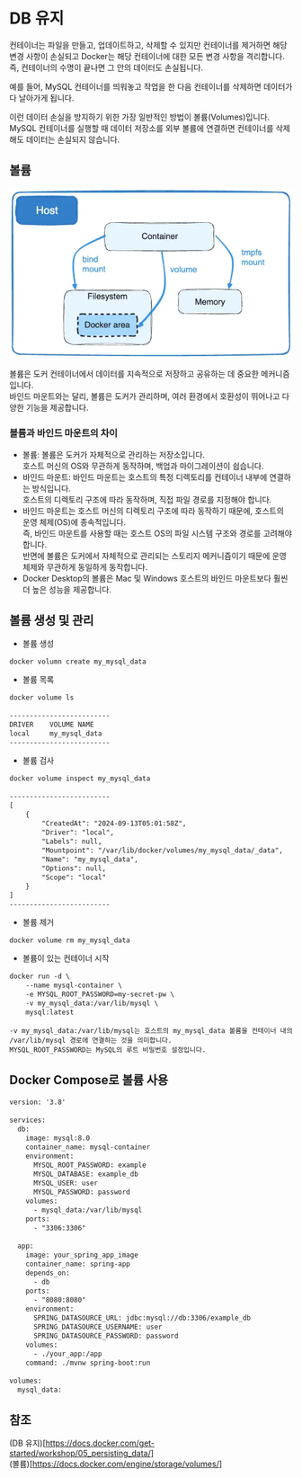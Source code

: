 # DB 유지
컨테이너는 파일을 만들고, 업데이트하고, 삭제할 수 있지만 컨테이너를 제거하면 해당 변경 사항이 손실되고 Docker는 해당 컨테이너에 대한 모든 변경 사항을 격리합니다.  
즉, 컨테이너의 수명이 끝나면 그 안의 데이터도 손실됩니다.  

예를 들어, MySQL 컨테이너를 띄워놓고 작업을 한 다음 컨테이너를 삭제하면 데이터가 다 날아가게 됩니다.  

이런 데이터 손실을 방지하기 위한 가장 일반적인 방법이 볼륨(Volumes)입니다.  
MySQL 컨테이너를 실행할 때 데이터 저장소를 외부 볼륨에 연결하면 컨테이너를 삭제해도 데이터는 손실되지 않습니다.  

## 볼륨

![volume](./이미지/volume.png)

볼륨은 도커 컨테이너에서 데이터를 지속적으로 저장하고 공유하는 데 중요한 메커니즘입니다.  
바인드 마운트와는 달리, 볼륨은 도커가 관리하며, 여러 환경에서 호환성이 뛰어나고 다양한 기능을 제공합니다.  

### 볼륨과 바인드 마운트의 차이
* 볼륨: 볼륨은 도커가 자체적으로 관리하는 저장소입니다.  
호스트 머신의 OS와 무관하게 동작하며, 백업과 마이그레이션이 쉽습니다.
* 바인드 마운트: 바인드 마운트는 호스트의 특정 디렉토리를 컨테이너 내부에 연결하는 방식입니다.  
호스트의 디렉토리 구조에 따라 동작하며, 직접 파일 경로를 지정해야 합니다.  
* 바인드 마운트는 호스트 머신의 디렉토리 구조에 따라 동작하기 때문에, 호스트의 운영 체제(OS)에 종속적입니다.  
즉, 바인드 마운트를 사용할 때는 호스트 OS의 파일 시스템 구조와 경로를 고려해야 합니다.  
반면에 볼륨은 도커에서 자체적으로 관리되는 스토리지 메커니즘이기 때문에 운영 체제와 무관하게 동일하게 동작합니다. 
* Docker Desktop의 볼륨은 Mac 및 Windows 호스트의 바인드 마운트보다 훨씬 더 높은 성능을 제공합니다.

## 볼륨 생성 및 관리
* 볼륨 생성
```
docker volumn create my_mysql_data
```

* 볼륨 목록
```
docker volume ls

-------------------------
DRIVER    VOLUME NAME
local     my_mysql_data
-------------------------
```

* 볼륨 검사
```
docker volume inspect my_mysql_data

-------------------------
[
    {
        "CreatedAt": "2024-09-13T05:01:58Z",
        "Driver": "local",
        "Labels": null,
        "Mountpoint": "/var/lib/docker/volumes/my_mysql_data/_data",
        "Name": "my_mysql_data",
        "Options": null,
        "Scope": "local"
    }
]
-------------------------
```

* 볼륨 제거
```
docker volume rm my_mysql_data
```

* 볼륨이 있는 컨테이너 시작
```
docker run -d \
    --name mysql-container \
    -e MYSQL_ROOT_PASSWORD=my-secret-pw \
    -v my_mysql_data:/var/lib/mysql \
    mysql:latest

-v my_mysql_data:/var/lib/mysql는 호스트의 my_mysql_data 볼륨을 컨테이너 내의 /var/lib/mysql 경로에 연결하는 것을 의미합니다.
MYSQL_ROOT_PASSWORD는 MySQL의 루트 비밀번호 설정입니다.
```

## Docker Compose로 볼륨 사용
```
version: '3.8'

services:
  db:
    image: mysql:8.0
    container_name: mysql-container
    environment:
      MYSQL_ROOT_PASSWORD: example
      MYSQL_DATABASE: example_db
      MYSQL_USER: user
      MYSQL_PASSWORD: password
    volumes:
      - mysql_data:/var/lib/mysql
    ports:
      - "3306:3306"

  app:
    image: your_spring_app_image
    container_name: spring-app
    depends_on:
      - db
    ports:
      - "8080:8080"
    environment:
      SPRING_DATASOURCE_URL: jdbc:mysql://db:3306/example_db
      SPRING_DATASOURCE_USERNAME: user
      SPRING_DATASOURCE_PASSWORD: password
    volumes:
      - ./your_app:/app
    command: ./mvnw spring-boot:run

volumes:
  mysql_data:
```

## 참조
(DB 유지)[https://docs.docker.com/get-started/workshop/05_persisting_data/]  
(볼륨)[https://docs.docker.com/engine/storage/volumes/]